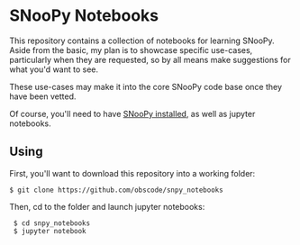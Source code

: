 # SNooPy Notebooks

This repository contains a collection of notebooks for learning SNooPy. Aside from the basic,
my plan is to showcase specific use-cases, particularly when they are requested, so by all means
make suggestions for what you'd want to see.

These use-cases may make it into the core SNooPy code base once they have been vetted.

Of course, you'll need to have [SNooPy installed](https://csp.obs.carnegiescience.edu/data/snpy), 
as well as jupyter notebooks.

## Using

First, you'll want to download this repository into a working folder:

    $ git clone https://github.com/obscode/snpy_notebooks
  
Then, cd to the folder and launch jupyter notebooks:

     $ cd snpy_notebooks
     $ jupyter notebook
